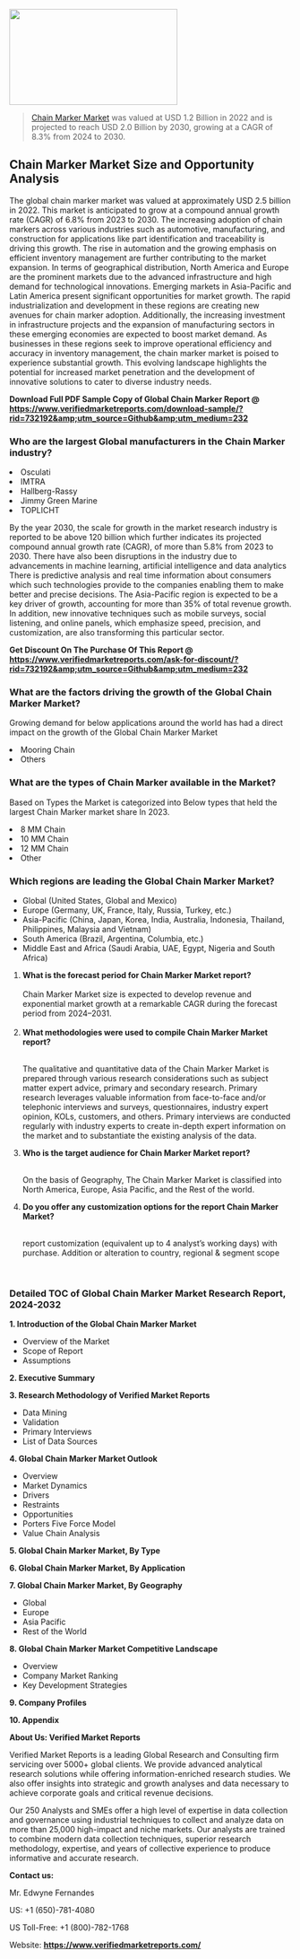 
<img src="https://ffe5etoiles.com/wp-content/uploads/2024/12/MST1-300x171.png" alt="" width="300" height="171" class="alignnone size-medium wp-image-20088" /><blockquote><p><p><a href="https://www.verifiedmarketreports.com/download-sample/?rid=732192&utm_source=Github&utm_medium=232" target="_blank">Chain Marker Market</a> was valued at USD 1.2 Billion in 2022 and is projected to reach USD 2.0 Billion by 2030, growing at a CAGR of 8.3% from 2024 to 2030.</p></blockquote><p><h2>Chain Marker Market Size and Opportunity Analysis</h2>The global chain marker market was valued at approximately USD 2.5 billion in 2022. This market is anticipated to grow at a compound annual growth rate (CAGR) of 6.8% from 2023 to 2030. The increasing adoption of chain markers across various industries such as automotive, manufacturing, and construction for applications like part identification and traceability is driving this growth. The rise in automation and the growing emphasis on efficient inventory management are further contributing to the market expansion. In terms of geographical distribution, North America and Europe are the prominent markets due to the advanced infrastructure and high demand for technological innovations. Emerging markets in Asia-Pacific and Latin America present significant opportunities for market growth. The rapid industrialization and development in these regions are creating new avenues for chain marker adoption. Additionally, the increasing investment in infrastructure projects and the expansion of manufacturing sectors in these emerging economies are expected to boost market demand. As businesses in these regions seek to improve operational efficiency and accuracy in inventory management, the chain marker market is poised to experience substantial growth. This evolving landscape highlights the potential for increased market penetration and the development of innovative solutions to cater to diverse industry needs.</p><p class=""><strong>Download Full PDF Sample Copy of Global Chain Marker Report @ <a href="https://www.verifiedmarketreports.com/download-sample/?rid=732192&amp;utm_source=Github&amp;utm_medium=232" target="_blank">https://www.verifiedmarketreports.com/download-sample/?rid=732192&amp;utm_source=Github&amp;utm_medium=232</a></strong></p><h3 id="" class="">Who are the largest Global manufacturers in the Chain Marker industry?</h3><p><li>Osculati</li><li> IMTRA</li><li> Hallberg-Rassy</li><li> Jimmy Green Marine</li><li> TOPLICHT</li></p><div class=""><div class="" dir="" data-message-author-role="" data-message-id="" data-message-model-slug=""><div class=""><div class=""><div class=""><div class="" dir="" data-message-author-role="" data-message-id="" data-message-model-slug=""><div class=""><div class=""><p>By the year 2030, the scale for growth in the market research industry is reported to be above 120 billion which further indicates its projected compound annual growth rate (CAGR), of more than 5.8% from 2023 to 2030. There have also been disruptions in the industry due to advancements in machine learning, artificial intelligence and data analytics There is predictive analysis and real time information about consumers which such technologies provide to the companies enabling them to make better and precise decisions. The Asia-Pacific region is expected to be a key driver of growth, accounting for more than 35% of total revenue growth. In addition, new innovative techniques such as mobile surveys, social listening, and online panels, which emphasize speed, precision, and customization, are also transforming this particular sector.</p><p><strong>Get Discount On The Purchase Of This Report @&nbsp; <a href="https://www.verifiedmarketreports.com/ask-for-discount/?rid=732192&amp;utm_source=Github&amp;utm_medium=232" target="_blank">https://www.verifiedmarketreports.com/ask-for-discount/?rid=732192&amp;utm_source=Github&amp;utm_medium=232</a></strong></p></div></div></div></div></div></div></div></div><h3 id="" class="">What are the factors driving the growth of the Global Chain Marker Market?</h3><p id="" class="">Growing demand for below applications around the world has had a direct impact on the growth of the Global Chain Marker Market</p><p id="" class=""><li>Mooring Chain</li><li> Others</li></p><h3 id="" class="">What are the types of Chain Marker available in the Market?</h3><p id="" class="">Based on Types the Market is categorized into Below types that held the largest Chain Marker market share In 2023.</p><p id="" class=""><li>8 MM Chain</li><li> 10 MM Chain</li><li> 12 MM Chain</li><li> Other</li></p><h3 id="" class="">Which regions are leading the Global Chain Marker Market?</h3><ul><li>Global (United States, Global and Mexico)</li><li>Europe (Germany, UK, France, Italy, Russia, Turkey, etc.)</li><li>Asia-Pacific (China, Japan, Korea, India, Australia, Indonesia, Thailand, Philippines, Malaysia and Vietnam)</li><li>South America (Brazil, Argentina, Columbia, etc.)</li><li>Middle East and Africa (Saudi Arabia, UAE, Egypt, Nigeria and South Africa)</li></ul><p><ol><li><strong>What is the forecast period for Chain Marker Market report?<br /></strong><br /><span data-sheets-root="1" data-sheets-value="{&quot;1&quot;:2,&quot;2&quot;:&quot;XXXX size is expected to develop revenue and exponential market growth at a remarkable CAGR during the forecast period from 2024&ndash;2030.&quot;}" data-sheets-userformat="{&quot;2&quot;:12674,&quot;4&quot;:{&quot;1&quot;:2,&quot;2&quot;:16776960},&quot;10&quot;:2,&quot;11&quot;:0,&quot;15&quot;:&quot;Arial&quot;,&quot;16&quot;:12}">Chain Marker Market size is expected to develop revenue and exponential market growth at a remarkable CAGR during the forecast period from 2024&ndash;2031.</span><br /><br /></li><li><strong>What methodologies were used to compile Chain Marker Market report?<br /><br /></strong><p>The qualitative and quantitative data of the&nbsp;Chain Marker Market is prepared through various research considerations such as subject matter expert advice, primary and secondary research. Primary research leverages valuable information from face-to-face and/or telephonic interviews and surveys, questionnaires, industry expert opinion, KOLs, customers, and others. Primary interviews are conducted regularly with industry experts to create in-depth expert information on the market and to substantiate the existing analysis of the data.&nbsp;</p></li><li><strong>Who is the target audience for Chain Marker Market report?<br /><br /></strong><p>On the basis of Geography, The&nbsp;Chain Marker Market is classified into North America, Europe, Asia Pacific, and the Rest of the world.</p></li><li><strong>Do you offer any customization options for the report Chain Marker Market?<br /><br /></strong><p>report customization (equivalent up to 4 analyst&rsquo;s working days) with purchase. Addition or alteration to country, regional &amp; segment scope</p><p>&nbsp;</p></li></ol></p><h3 id="" class="">Detailed TOC of Global Chain Marker Market Research Report, 2024-2032</h3><p id="" class=""><strong>1. Introduction of the Global Chain Marker Market</strong></p><ul><li>Overview of the Market</li><li>Scope of Report</li><li>Assumptions</li></ul><p id="" class=""><strong>2. Executive Summary</strong></p><p id="" class=""><strong>3. Research Methodology of&nbsp;Verified Market Reports</strong></p><ul><li>Data Mining</li><li>Validation</li><li>Primary Interviews</li><li>List of Data Sources</li></ul><p id="" class=""><strong>4. Global Chain Marker Market Outlook</strong></p><ul><li>Overview</li><li>Market Dynamics</li><li>Drivers</li><li>Restraints</li><li>Opportunities</li><li>Porters Five Force Model</li><li>Value Chain Analysis</li></ul><p id="" class=""><strong>5. Global Chain Marker Market, By&nbsp;Type</strong></p><p id="" class=""><strong>6. Global Chain Marker Market, By Application</strong></p><p id="" class=""><strong>7. Global Chain Marker Market, By Geography</strong></p><ul><li>Global</li><li>Europe</li><li>Asia Pacific</li><li>Rest of the World</li></ul><p id="" class=""><strong>8. Global Chain Marker Market Competitive Landscape</strong></p><ul><li>Overview</li><li>Company Market Ranking</li><li>Key Development Strategies</li></ul><p id="" class=""><strong>9. Company Profiles</strong></p><p id="" class=""><strong>10. Appendix</strong></p><p id="" class=""><strong>About Us: Verified Market Reports</strong></p><p id="" class="">Verified Market Reports is a leading Global Research and Consulting firm servicing over 5000+ global clients. We provide advanced analytical research solutions while offering information-enriched research studies. We also offer insights into strategic and growth analyses and data necessary to achieve corporate goals and critical revenue decisions.</p><p id="" class="">Our 250 Analysts and SMEs offer a high level of expertise in data collection and governance using industrial techniques to collect and analyze data on more than 25,000 high-impact and niche markets. Our analysts are trained to combine modern data collection techniques, superior research methodology, expertise, and years of collective experience to produce informative and accurate research.</p><p id="" class=""><strong>Contact us:</strong></p><p id="" class="">Mr. Edwyne Fernandes</p><p id="" class="">US: +1 (650)-781-4080</p><p id="" class="">US Toll-Free: +1 (800)-782-1768</p><p id="" class="">Website: <a target="" data-test-app-aware-link=""><strong>https://www.verifiedmarketreports.com/</strong></a></p>
